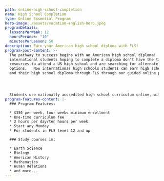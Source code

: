 ```yaml
---
path: online-high-school-completion
name: High School Completion
type: Online Essential Program
hero-image: /assets/vacation-english-hero.jpeg
programDetails:
  lessonsPerWeek: 12
  hoursPerWeek: "10"
  minutesPerLesson: 50
description: Earn your American high school diploma with FLS!
program-post-content: >-
  The pathway to success begins with an American high school diploma!  But many
  international students hoping to complete a diploma don't have the time or
  resources to attend a US high school and are searching for alternate
  options.   Now international high schools students can earn high school credit
  and their high school diploma through FLS through our guided online program.




  Students use nationally accredited high school curriculum online, with guidance and mentoring from FLS instructors specially trained to help our students succeed.  After receiving your diploma, use FLS's placement service to get accepted to the best university for you!
program-features-content: |-
  ### Program Features:

  * $150 per week, four weeks minimum enrollment
  * One-time curriculum fee
  * 2 hours per day/ten hours per week
  * Start any Monday
  * For students in FLS level 12 and up

  ### Study courses in:

  * Earth Science
  * Biology
  * American History
  * Mathematics
  * Human Relations
  * and more...
---
```

